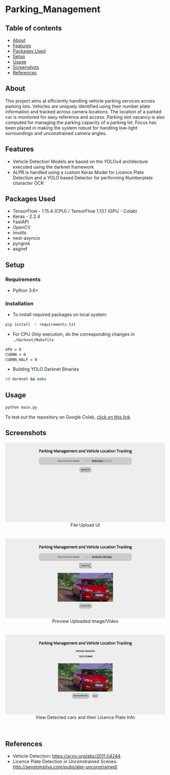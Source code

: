 # Parking_Management

## Table of contents
* [About](#about)
* [Features](#features)
* [Packages Used](#packages-used)
* [Setup](#setup)
* [Usage](#usage)
* [Screenshots](#screenshots)
* [References](#references)

## About

This project aims at efficiently handling vehicle parking services across parking lots. Vehicles are uniquely identified using their number plate information and tracked across camera locations. The location of a parked car is monitored for easy reference and access. Parking slot vacancy is also computed for managing the parking capacity of a parking lot. Focus has been placed in making the system robust for handling low-light surroundings and unconstrained camera angles.

## Features

- Vehicle Detection Models are based on the YOLOv4 architecture executed using the darknet framework
- ALPR is handled using a custom Keras Model for Licence Plate Detection and a YOLO based Detector for performing Numberplate character OCR

## Packages Used
- TensorFlow - 1.15.4 (CPU) / TensorFlow 1.13.1 (GPU - Colab) 
- Keras - 2.2.4
- FastAPI
- OpenCV
- imutils
- nest-asyncio
- pyngrok
- asgiref

## Setup

### Requirements
- Python 3.6+

### Installation
- To install required packages on local system:<br>
```bash
pip install -r requirements.txt
```

- For CPU Only execution, do the corresponding changes in ```./darknet/Makefile```
```
GPU = 0
CUDNN = 0
CUDNN_HALF = 0
```

- Building YOLO Darknet Binaries
```bash
cd darknet && make
```

## Usage

```bash
python main.py
```

To test out the repository on Google Colab, [click on this link](https://colab.research.google.com/drive/1QljiKUGbN4uaLOo8leRWZYxHummz376k?usp=sharing)

## Screenshots

<span class="img_container center" style="display: block;">
    <img alt="test" src="./assets/home.png" style="display:block; margin-left: auto; margin-right: auto;" title="caption" />
    <span class="img_caption" style="display: block; text-align: center;">File Upload UI</span>
</span><br><br>

<span class="img_container center" style="display: block;">
    <img alt="test" src="./assets/file_upload.png" style="display:block; margin-left: auto; margin-right: auto;" title="caption" />
    <span class="img_caption" style="display: block; text-align: center;">Preview Uploaded Image/Video</span>
</span><br><br>

<span class="img_container center" style="display: block;">
    <img alt="test" src="./assets/result.png" style="display:block; margin-left: auto; margin-right: auto;" title="caption" />
    <span class="img_caption" style="display: block; text-align: center;">View Detected cars and their Licence Plate Info</span>
</span><br><br>


## References

- Vehicle Detection: <https://arxiv.org/abs/2011.04244>
- Licence Plate Detection in Unconstrained Scenes: <http://sergiomsilva.com/pubs/alpr-unconstrained/>


